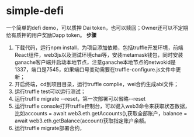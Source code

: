 # simple-defi
一个简单的defi demo，可以质押 Dai token，也可以赎回；Owner还可以不定期给有质押的用户奖励Dapp token。
**步骤**

1. 下载代码，运行npm install，为项目添加依赖，包括truffle开发环境，前端React组件，web3js以及测试环境chai等，安装metamask钱包，同时安装ganache客户端并启动本地节点，注意ganache本地节点的netwokid是1337，端口是7545，如果端口号变动需要在truffle-configure.js文件中更新；
2. 开启终端，cd到项目目录，运行truffle complie，wei合约生成abi文件；
3. 运行truffle test可以运行测试；
4. 运行truffle migrate --reset，第一次部署可以省略--reset
5. 运行truffle console打开truffle控制台，可以键入web3命令来获取状态数据，比如accounts = await web3.eth.getAccounts(),获取全部账户，balance = await web3.eth.getBalance(account)获取指定账户余额。
6. 运行truffle migrate部署合约，
